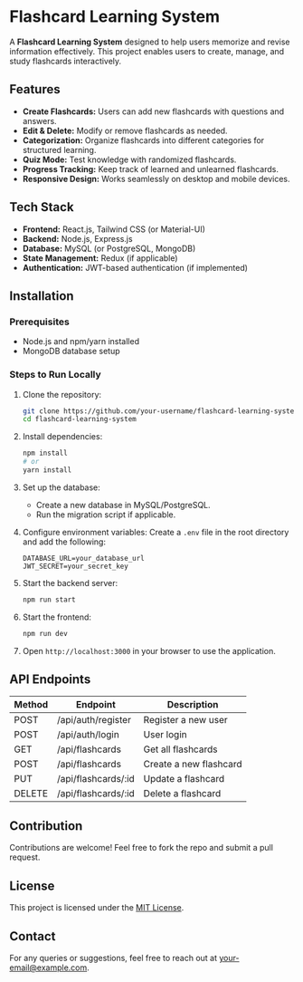 # Flashcard Learning System

A **Flashcard Learning System** designed to help users memorize and revise information effectively. This project enables users to create, manage, and study flashcards interactively.

## Features

- **Create Flashcards:** Users can add new flashcards with questions and answers.
- **Edit & Delete:** Modify or remove flashcards as needed.
- **Categorization:** Organize flashcards into different categories for structured learning.
- **Quiz Mode:** Test knowledge with randomized flashcards.
- **Progress Tracking:** Keep track of learned and unlearned flashcards.
- **Responsive Design:** Works seamlessly on desktop and mobile devices.

## Tech Stack

- **Frontend:** React.js, Tailwind CSS (or Material-UI)
- **Backend:** Node.js, Express.js
- **Database:** MySQL (or PostgreSQL, MongoDB)
- **State Management:** Redux (if applicable)
- **Authentication:** JWT-based authentication (if implemented)

## Installation

### Prerequisites

- Node.js and npm/yarn installed
- MongoDB database setup

### Steps to Run Locally

1. Clone the repository:

   ```sh
   git clone https://github.com/your-username/flashcard-learning-system.git
   cd flashcard-learning-system
   ```

2. Install dependencies:

   ```sh
   npm install
   # or
   yarn install
   ```

3. Set up the database:

   - Create a new database in MySQL/PostgreSQL.
   - Run the migration script if applicable.

4. Configure environment variables:
   Create a `.env` file in the root directory and add the following:

   ```env
   DATABASE_URL=your_database_url
   JWT_SECRET=your_secret_key
   ```

5. Start the backend server:

   ```sh
   npm run start
   ```

6. Start the frontend:

   ```sh
   npm run dev
   ```

7. Open `http://localhost:3000` in your browser to use the application.

## API Endpoints

| Method | Endpoint             | Description            |
| ------ | -------------------- | ---------------------- |
| POST   | /api/auth/register   | Register a new user    |
| POST   | /api/auth/login      | User login             |
| GET    | /api/flashcards      | Get all flashcards     |
| POST   | /api/flashcards      | Create a new flashcard |
| PUT    | /api/flashcards/\:id | Update a flashcard     |
| DELETE | /api/flashcards/\:id | Delete a flashcard     |

## Contribution

Contributions are welcome! Feel free to fork the repo and submit a pull request.

## License

This project is licensed under the [MIT License](LICENSE).

## Contact

For any queries or suggestions, feel free to reach out at [your-email@example.com](mailto\:msudipta857@gmail.com).

